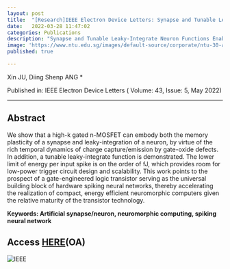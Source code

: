 ```yaml
---
layout: post
title:  "[Research]IEEE Electron Device Letters: Synapse and Tunable Leaky-Integrate Neuron Functions Enabled by Oxide Trapping Dynamics in a Single Logic Transistor"
date:   2022-03-28 11:47:02
categories: Publications
description: "Synapse and Tunable Leaky-Integrate Neuron Functions Enabled by Oxide Trapping Dynamics in a Single Logic Transistor"
image: 'https://www.ntu.edu.sg/images/default-source/corporate/ntu-30-anniversary-logoc1850609-db51-4cc8-9788-62c50778e47b.svg'
published: true

---
```


Xin JU, Diing Shenp ANG *

Published in: IEEE Electron Device Letters ( Volume: 43, Issue: 5, May 2022)

---

## Abstract

We show that a high-k gated n-MOSFET can embody both the memory plasticity of a synapse and leaky-integration of a neuron, by virtue of the rich temporal dynamics of charge capture/emission by gate-oxide defects. In addition, a tunable leaky-integrate function is demonstrated. The lower limit of energy per input spike is on the order of fJ, which provides room for low-power trigger circuit design and scalability. This work points to the prospect of a gate-engineered logic transistor serving as the universal building block of hardware spiking neural networks, thereby accelerating the realization of compact, energy efficient neuromorphic computers given the relative maturity of the transistor technology.

**Keywords: Artificial synapse/neuron, neuromorphic computing, spiking neural network**

## Access [HERE](https://ieeexplore.ieee.org/abstract/document/9743457/)(OA)

![IEEE](https://upload.wikimedia.org/wikipedia/commons/thumb/2/21/IEEE_logo.svg/1920px-IEEE_logo.svg.png)

